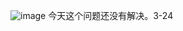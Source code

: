 ![image](https://github.com/user-attachments/assets/45d9de2e-ce92-44e6-801c-6afbe9109f0c)
今天这个问题还没有解决。3-24
